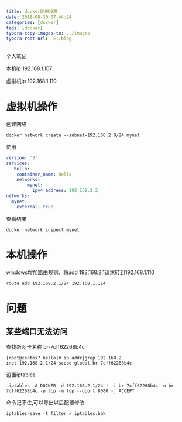 ```yaml
---
title: docker网络设置
date: 2018-08-30 07:44:24
categories: [docker]
tags: [docker]
typora-copy-images-to: ../images
typora-root-url:  E:/blog
---
```


个人笔记

<!--more-->

本机ip 192.168.1.107

虚拟机ip 192.168.1.110



# 虚拟机操作

创建网络

```shell
docker network create --subnet=192.168.2.0/24 mynet
```



使用

```yaml
version: '3'
services:
   hello:
	container_name: hello
	networks:
        mynet:
          ipv4_address: 192.168.2.2
networks:
  mynet:
    external: true
```

查看结果

```shell
docker network inspect mynet
```



# 本机操作

windows增加路由规则，将add 192.168.2.1请求转到192.168.1.110

```shell
route add 192.168.2.1/24 192.168.1.114
```

# 问题

## 某些端口无法访问

查找新网卡名称 br-7cff62268b4c

```shell
[root@centos7 hello]# ip addr|grep 192.168.2
inet 192.168.2.1/24 scope global br-7cff62268b4c

```

设置iptables

```shell
 iptables -A DOCKER -d 192.168.2.1/24 ! -i br-7cff62268b4c -o br-7cff62268b4c -p tcp -m tcp --dport 8080 -j ACCEPT
```

命令记不住,可以导出以后配置修改

```shell
iptables-save -t filter > iptables.bak
```





